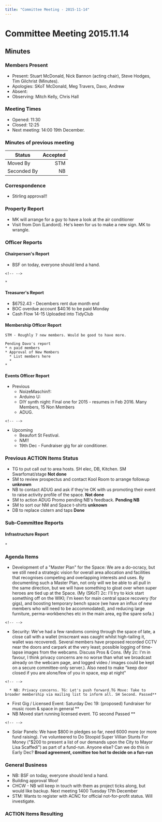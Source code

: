 ```yaml
---
title: "Committee Meeting - 2015-11-14"
---
```

# Committee Meeting 2015.11.14

## Minutes

### Members Present

-   Present: Stuart McDonald, Nick Bannon (acting chair), Steve Hodges, Tim Gilchrist (Minutes).
-   Apologies: SKoT McDonald, Meg Travers, Davo, Andrew
-   Absent:
-   Observing: Mitch Kelly, Chris Hall

### Meeting Times

-   Opened: 11:30
-   Closed: 12:25
-   Next meeting: 14:00 19th December.

### Minutes of previous meeting

| Status      | Accepted |
|-------------|---------:|
| Moved By    |      STM |
| Seconded By |       NB |

### Correspondence

-   Stirling approval!!

### Property Report

-   MK will arrange for a guy to have a look at the air conditioner
-   Visit from Don (Landord). He's keen for us to make a new sign. MK to wrangle.

### Officer Reports

#### Chairperson's Report

-   BSF on today, everyone should lend a hand.

```{=html}
<!-- -->
```
    *

#### Treasurer's Report

-   \$6752.43 - Decembers rent due month end
-   BOC overdue account \$40.16 to be paid Monday
-   Cash Flow 14-15 Uploaded into TidyClub

#### Membership Officer Report

    STM - Roughly 7 new members. Would be good to have more.  

    Pending Davo's report
    * n paid members
    * Approval of New Members
      * List members here
      * 
    * 

#### Events Officer Report

-   Previous
    -   NoizeMaschin!!:
    -   Arduino U:
    -   DIY synth night: Final one for 2015 - resumes in Feb 2016. Many Members, 15 Non Members
    -   ADUG.

```{=html}
<!-- -->
```
-   Upcoming
    -   Beaufort St Festival.
    -   NM!!
    -   19th Dec - Fundraiser gig for air conditioner.

### Previous ACTION Items Status

-   TG to put call out to area hosts. SH elec, DB, Kitchen. SM Swarfomat/stage **Not done**
-   SM to review prospectus and contact Kool Room to arrange followup **unknown**
-   NB to contact ADUG and ask if they're OK with us promoting their event to raise activity profile of the space. **Not done**
-   SM to action ADUG Promo pending NB's feedback. **Pending NB**
-   SM to sort our NM and Space t-shirts **unknown**
-   DB to replace cistern and taps **Done**

### Sub-Committee Reports

#### Infrastructure Report

    * 

### Agenda Items

-   Development of a "Master Plan" for the Space: We are a do-ocracy, but we still need a strategic vision for overall area allocation and facilities that recognises competing and overlapping interests and uses. By documenting such a Master Plan, not only will we be able to all pull in the same direction, but we will have something to gloat over when super heroes are tied up at the Space. (My (SKoT) 2c: I'll try to kick start something off on the WIKI; I'm keen for main central space recovery (for gigs), and boosting temporary bench space (we have an influx of new members who will need to be accommodated), and reducing large furniture, perma-workbenches etc in the main area, eg the spare sofa.)

```{=html}
<!-- -->
```
-   Security: We've had a few randoms coming through the space of late, a close call with a wallet (miscreant was caught whilst high-tailing it, wallet was recovered). Several members have proposed recorded CCTV near the doors and carpark at the very least; possible logging of time-lapse images from the webcams. Discuss Pros & Cons. (My 2c: I'm in favour, I think privacy concerns are no worse than what we broadcast already on the webcam page, and logged video / images could be kept on a secure committee-only server.). Also need to make "keep door closed if you are alone/few of you in space, esp at night"

```{=html}
<!-- -->
```
      * NB: Privacy concerns. TG: Let's push forward.TG Move: Take to broader membership via mailing list to inform all. SH Second. Passed** 

-   First Gig / Licensed Event: Saturday Dec 19: (proposed) fundraiser for music room & space in general \*\*
-   NB Moved start running licensed event. TG second Passed \*\*

```{=html}
<!-- -->
```
-   Solar Panels: We have \$800 in pledges so far, need 6000 more (or more fund raising). I've volunteered to Do Stoopid Super Villian Stunts For Money ("\$200 to present a list of our demands upon the City to Mayor Lisa Scaffedi") as part of a fund-run. Anyone else? Can we do this in Early Dec? **Broad agreement, comittee too hot to decide on a fun-run**

### General Business

-   NB: BSF on today, everyone should lend a hand.
-   Building approval Woo!
-   CHCW - NB will keep in touch with them as project ticks along, but would like backup. Next meeting 1400 Tuesday 17th December
-   STM: Wants to register with ACNC for official not-for-profit status. Will investigate.

### ACTION Items Resulting
